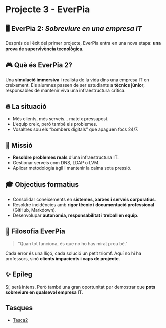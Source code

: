 # Projecte 3 - EverPia

## 🖥️ EverPia 2: *Sobreviure en una empresa IT*

Després de l’èxit del primer projecte, EverPia entra en una nova etapa: **una prova de supervivència tecnològica**.

## 🎮 Què és EverPia 2?
Una **simulació immersiva** i realista de la vida dins una empresa IT en creixement. Els alumnes passen de ser estudiants a **tècnics júnior**, responsables de mantenir viva una infraestructura crítica.

## 🔥 La situació
- Més clients, més serveis… mateix pressupost.
- L’equip creix, però també els problemes.
- Vosaltres sou els “bombers digitals” que apaguen focs 24/7.

## 🎯 Missió
- **Resoldre problemes reals** d’una infraestructura IT.
- Gestionar serveis com DNS, LDAP o LVM.
- Aplicar metodologia àgil i mantenir la calma sota pressió.

## 🎓 Objectius formatius
- Consolidar coneixements en **sistemes, xarxes i serveis corporatius**.
- Resoldre incidències amb **rigor tècnic i documentació professional** (GitHub, Markdown).
- Desenvolupar **autonomia, responsabilitat i treball en equip**.

## 💬 Filosofia EverPia
> "Quan tot funciona, és que no ho has mirat prou bé."

Cada error és una lliçó, cada solució un petit triomf. Aquí no hi ha professors, sinó **clients impacients i caps de projecte**.

## ✨ Epíleg
Sí, serà intens. Però també una gran oportunitat per demostrar que **pots sobreviure en qualsevol empresa IT**.

## Tasques
- [Tasca2](/Tasca02)
